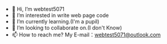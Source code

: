 - 👋 Hi, I’m webtest5071
- 👀 I’m interested in write web page code
- 🌱 I’m currently learning.(I'm a pupil)
- 💞️ I’m looking to collaborate on.(I don't Know)
- 📫 How to reach me? My E-mail：webtest5071@outlook.com

<!---
webtest5071/webtest5071 is a ✨ special ✨ repository because its `README.md` (this file) appears on your GitHub profile.
You can click the Preview link to take a look at your changes.
--->

